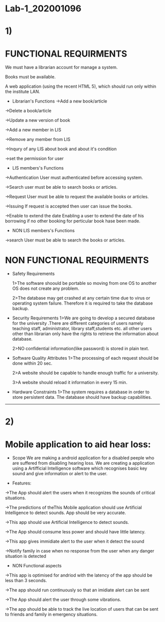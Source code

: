 # Lab-1_202001096

# 1) 

# FUNCTIONAL REQUIRMENTS 

We must have a librarian account for manage a system.

Books must be available.

A web application (using the recent HTML 5), which should run only within the institute LAN.

* Librarian's Functions
->Add a new book/article

->Delete a book/article

->Update a new version of book

->Add a new member in LIS

->Remove any member from LIS

->Inqury of any LIS about book and about it's condition

->set the permission for user


* LIS members's Functions

->Authentication 
  User must authenticated before accessing system.

->Search
  user must be able to search books or articles.
  
->Request
  User must be able to request the available books or articles.
  
->Issuing
  If request is accepted then user can issue the books.

->Enable to extend the date
  Enabling a user to extend the date of his borrowing if no other booking for perticular book hase been made.
 
* NON LIS members's Functions

->search
  User must be able to search the books or articles.
  


# NON FUNCTIONAL REQUIRMENTS

* Safety Requirements

  1>The software shoould be portable so moving from one OS to another OS does not create any problem.
  
  2>The database may get crashed at any certain time due to virus or operating system failure. Therefore it is required to take the database backup.
  
* Security Requirements
  1>We are going to develop a secured database for the university .There are different categories of users namely teaching staff, administrator, library staff,students     etc. all other users other than librarian only have the rights to retrieve the information about database.
  
  2>NO confidential information(like password) is stored in plain text.
  
* Software Quality Attributes
  1>The processing of each request should be done within 20 sec.
  
  2>A website should be capable to handle enough traffic for a university.
  
  3>A website should reload it information in every 15 min. 
 
* Hardware Constraints
  1>The system requires a database in order to store persistent data. The database should have backup capabilities.
  
  
 ----------------------------------------------------------------------------------------------------------------------------------------------------------------------
# 2)
# Mobile application to aid hear loss:

* Scope
We are making a android application for a disabled peeple who are suffered from disabling hearing loss. We are creating a application using a Artifficial Intelligence software which recognises basic key sound and give information or alert to the user.

* Features:

->The App should alert the users when it recognizes the sounds of critical situations.

->The predictions of theThis Mobile application should use Artificial Intelligence to detect sounds. App should be very accurate.

->This app should use Artificial Intelligence to detect sounds.

->The App should consume less power and should have little latency. 

->This app gives immidiate alert to the user when it detect the sound

->Notify family in case when no response from the user when any danger situation is detected

* NON Functional aspects
 
->This app is optimised for andriod with the latency of the app should be less than 3 seconds.

->The app should run continuously so that an imidiate alert can be sent

->The App should alert the user through some vibrations.

->The app should be able to track the live location of users that can be sent to friends and family in emergency situations.

